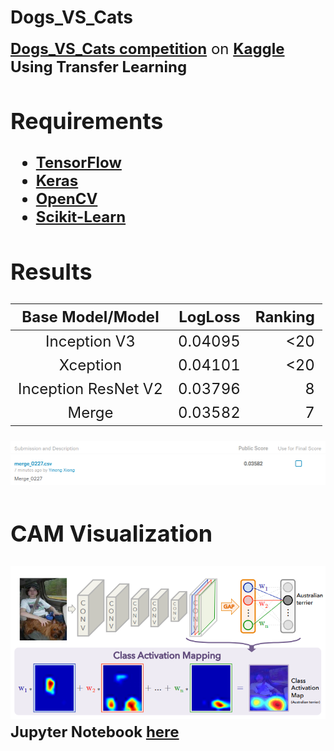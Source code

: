 # Dogs_VS_Cats

<font size=5>__[Dogs_VS_Cats competition](https://www.kaggle.com/c/dogs-vs-cats-redux-kernels-edition)__ on __[Kaggle](https://www.kaggle.com/)<font>__
<font size=5>__Using Transfer Learning__<font>

## Requirements
* __[TensorFlow](https://www.tensorflow.org)__
* __[Keras](https://www.keras.io)__
* __[OpenCV](https://www.opencv.org)__
* __[Scikit-Learn](http://scikit-learn.org/stable/)__

## Results
|   Base Model/Model   | LogLoss  | Ranking |
| :--------:           |     ----:|     --: |
| Inception V3         |   0.04095|      <20|
| Xception             |   0.04101|      <20|
| Inception ResNet V2  |   0.03796|        8|
| Merge                |   0.03582|        7|

![Result on Kaggle](https://github.com/YinengXiong/Dogs_VS_Cats/raw/master/submit.png)

## CAM Visualization
![CAM](./CAM/CAM.png)
__Jupyter Notebook [here](https://github.com/YinengXiong/Dogs_VS_Cats/blob/master/CAM/CAM%20Visualization.ipynb)__

